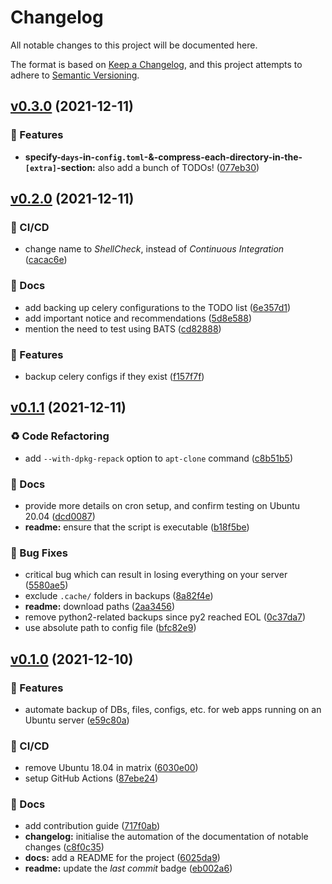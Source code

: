 # Changelog

All notable changes to this project will be documented here.

The format is based on [Keep a Changelog](https://keepachangelog.com/en/1.0.0/), and this project attempts to adhere to [Semantic Versioning](https://semver.org/spec/v2.0.0.html).

## [v0.3.0](https://github.com/engineervix/ubuntu-server-backup/compare/v0.2.0...v0.3.0) (2021-12-11)


### 🚀 Features

* **specify-`days`-in-`config.toml`-&-compress-each-directory-in-the-`[extra]`-section:** also add a bunch of TODOs! ([077eb30](https://github.com/engineervix/ubuntu-server-backup/commit/077eb30965fe2c1309a9610bec6d3aa11f6963ca))

## [v0.2.0](https://github.com/engineervix/ubuntu-server-backup/compare/v0.1.1...v0.2.0) (2021-12-11)


### 👷 CI/CD

* change name to *ShellCheck*, instead of *Continuous Integration* ([cacac6e](https://github.com/engineervix/ubuntu-server-backup/commit/cacac6ee36d745260c0089f8f6a92b1b42b0e860))


### 📝 Docs

* add backing up celery configurations to the TODO list ([6e357d1](https://github.com/engineervix/ubuntu-server-backup/commit/6e357d1cafc9a6997cc4f3d2704b90ddcd07e7ba))
* add important notice and recommendations ([5d8e588](https://github.com/engineervix/ubuntu-server-backup/commit/5d8e588538ae6447459288f276001c23480be7fa))
* mention the need to test using BATS ([cd82888](https://github.com/engineervix/ubuntu-server-backup/commit/cd82888aa7a236d7e76774e76c5329e127c30cac))


### 🚀 Features

* backup celery configs if they exist ([f157f7f](https://github.com/engineervix/ubuntu-server-backup/commit/f157f7f4be351ed932978477c4c2cee894a00347))

## [v0.1.1](https://github.com/engineervix/ubuntu-server-backup/compare/v0.1.0...v0.1.1) (2021-12-11)


### ♻️ Code Refactoring

* add `--with-dpkg-repack` option to `apt-clone` command ([c8b51b5](https://github.com/engineervix/ubuntu-server-backup/commit/c8b51b580048c3c0c04d972888542d30c343dd28))


### 📝 Docs

* provide more details on cron setup, and confirm testing on Ubuntu 20.04 ([dcd0087](https://github.com/engineervix/ubuntu-server-backup/commit/dcd00872e1f3a6813961f0d46ee37edf1bed4d43))
* **readme:** ensure that the script is executable ([b18f5be](https://github.com/engineervix/ubuntu-server-backup/commit/b18f5beb59b3fae76db799997c8afed2e2bdcdd7))


### 🐛 Bug Fixes

* critical bug which can result in losing everything on your server ([5580ae5](https://github.com/engineervix/ubuntu-server-backup/commit/5580ae5fba4c5bce8db033fe772c6d23edc10ef9))
* exclude `.cache/` folders in backups ([8a82f4e](https://github.com/engineervix/ubuntu-server-backup/commit/8a82f4e5b023cdfbb269bd280a39eccacac795bd))
* **readme:** download paths ([2aa3456](https://github.com/engineervix/ubuntu-server-backup/commit/2aa3456065050beb3278a027be16f3a06783acda))
* remove python2-related backups since py2 reached EOL ([0c37da7](https://github.com/engineervix/ubuntu-server-backup/commit/0c37da7451224cb18040194cfd56deff751f29a1))
* use absolute path to config file ([bfc82e9](https://github.com/engineervix/ubuntu-server-backup/commit/bfc82e9010368d3de52589c0bc3167ad2262b001))

## [v0.1.0](https://github.com/engineervix/ubuntu-server-backup/compare/v0.0.0...v0.1.0) (2021-12-10)


### 🚀 Features

* automate backup of DBs, files, configs, etc. for web apps running on an Ubuntu server ([e59c80a](https://github.com/engineervix/ubuntu-server-backup/commit/e59c80ae4e781f4924a9e37a8b23511b6fa6e83a))


### 👷 CI/CD

* remove Ubuntu 18.04 in matrix ([6030e00](https://github.com/engineervix/ubuntu-server-backup/commit/6030e0098f8244f65cdf6ff8db7c6e31813c41f9))
* setup GitHub Actions ([87ebe24](https://github.com/engineervix/ubuntu-server-backup/commit/87ebe241cbcf0bf4bd13904d6cfa9b28f41286e8))


### 📝 Docs

* add contribution guide ([717f0ab](https://github.com/engineervix/ubuntu-server-backup/commit/717f0ab2da9a3b8c4d34809e68964812f1e66544))
* **changelog:** initialise the automation of the documentation of notable changes ([c8f0c35](https://github.com/engineervix/ubuntu-server-backup/commit/c8f0c3509e0b3452eb36c1304a73b4425f232e37))
* **docs:** add a README for the project ([6025da9](https://github.com/engineervix/ubuntu-server-backup/commit/6025da940b04a9cff480af2bba0a2c34d18ba8e0))
* **readme:** update the *last commit* badge ([eb002a6](https://github.com/engineervix/ubuntu-server-backup/commit/eb002a6f78cc27044e5eddf64e45d702247a14a4))
